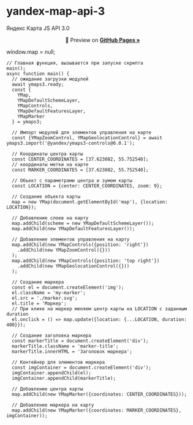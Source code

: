 # yandex-map-api-3
Яндекс Карта JS API 3.0

<p align="center">🔎 Preview on <a href="https://genevy.github.io/yandex-map-api-3/"><strong>GitHub Pages »</strong></a></p>


 window.map = null;

    // Главная функция, вызывается при запуске скрипта
    main();
    async function main() {
      // ожидание загрузки модулей
      await ymaps3.ready;
      const {
        YMap,
        YMapDefaultSchemeLayer,
        YMapControls,
        YMapDefaultFeaturesLayer,
        YMapMarker
      } = ymaps3;

      // Импорт модулей для элементов управления на карте
      const {YMapZoomControl, YMapGeolocationControl} = await ymaps3.import('@yandex/ymaps3-controls@0.0.1');

      // Координаты центра карты
      const CENTER_COORDINATES = [37.623082, 55.752540];
      // координаты метки на карте
      const MARKER_COORDINATES = [37.623082, 55.752540];

      // Объект с параметрами центра и зумом карты
      const LOCATION = {center: CENTER_COORDINATES, zoom: 9};

      // Создание объекта карты
      map = new YMap(document.getElementById('map'), {location: LOCATION});

      // Добавление слоев на карту
      map.addChild(scheme = new YMapDefaultSchemeLayer());
      map.addChild(new YMapDefaultFeaturesLayer());

      // Добавление элементов управления на карту
      map.addChild(new YMapControls({position: 'right'})
        .addChild(new YMapZoomControl({}))
      );
      map.addChild(new YMapControls({position: 'top right'})
        .addChild(new YMapGeolocationControl({}))
      );

      // Создание маркера
      const el = document.createElement('img');
      el.className = 'my-marker';
      el.src = './marker.svg';
      el.title = 'Маркер';
      // При клике на маркер меняем центр карты на LOCATION с заданным duration
      el.onclick = () => map.update({location: {...LOCATION, duration: 400}});

      // Создание заголовка маркера
      const markerTitle = document.createElement('div');
      markerTitle.className = 'marker-title';
      markerTitle.innerHTML = 'Заголовок маркера';

      // Контейнер для элементов маркера
      const imgContainer = document.createElement('div');
      imgContainer.appendChild(el);
      imgContainer.appendChild(markerTitle);

      // Добавление центра карты
      map.addChild(new YMapMarker({coordinates: CENTER_COORDINATES}));

      // Добавление маркера на карту
      map.addChild(new YMapMarker({coordinates: MARKER_COORDINATES}, imgContainer));
